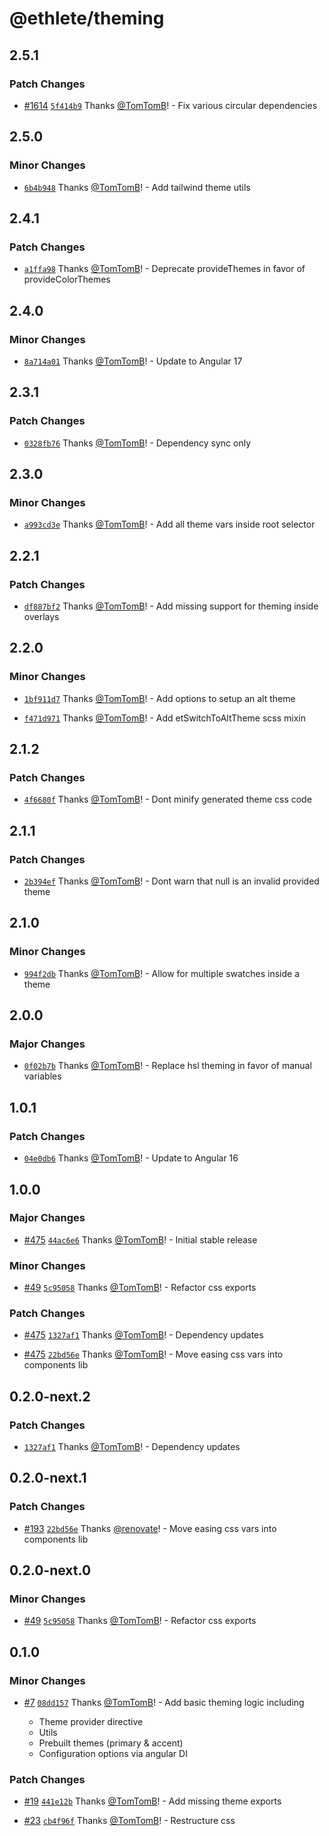 # @ethlete/theming

## 2.5.1

### Patch Changes

- [#1614](https://github.com/ethlete-io/ethdk/pull/1614) [`5f414b9`](https://github.com/ethlete-io/ethdk/commit/5f414b96362366f650945835b87d3cf8ce292bc1) Thanks [@TomTomB](https://github.com/TomTomB)! - Fix various circular dependencies

## 2.5.0

### Minor Changes

- [`6b4b948`](https://github.com/ethlete-io/ethdk/commit/6b4b948bf9f511f949d00f6dce7c9744f4231287) Thanks [@TomTomB](https://github.com/TomTomB)! - Add tailwind theme utils

## 2.4.1

### Patch Changes

- [`a1ffa98`](https://github.com/ethlete-io/ethdk/commit/a1ffa98e76e167849b3a1fe8d8edaf3fef86b90f) Thanks [@TomTomB](https://github.com/TomTomB)! - Deprecate provideThemes in favor of provideColorThemes

## 2.4.0

### Minor Changes

- [`8a714a01`](https://github.com/ethlete-io/ethdk/commit/8a714a0147a58fa84c9258fd4b14ffdc835b3442) Thanks [@TomTomB](https://github.com/TomTomB)! - Update to Angular 17

## 2.3.1

### Patch Changes

- [`0328fb76`](https://github.com/ethlete-io/ethdk/commit/0328fb769ca53042835826c1967b8d2f25072d63) Thanks [@TomTomB](https://github.com/TomTomB)! - Dependency sync only

## 2.3.0

### Minor Changes

- [`a993cd3e`](https://github.com/ethlete-io/ethdk/commit/a993cd3ed004dca4f7401fd92c82aae011d5149d) Thanks [@TomTomB](https://github.com/TomTomB)! - Add all theme vars inside root selector

## 2.2.1

### Patch Changes

- [`df887bf2`](https://github.com/ethlete-io/ethdk/commit/df887bf295417edf634d0a2b7be3d94739548fa1) Thanks [@TomTomB](https://github.com/TomTomB)! - Add missing support for theming inside overlays

## 2.2.0

### Minor Changes

- [`1bf911d7`](https://github.com/ethlete-io/ethdk/commit/1bf911d7b961d7c4053a0b652fd033fa71f7ee46) Thanks [@TomTomB](https://github.com/TomTomB)! - Add options to setup an alt theme

- [`f471d971`](https://github.com/ethlete-io/ethdk/commit/f471d9710493797d0d166023e47564a79c46d11b) Thanks [@TomTomB](https://github.com/TomTomB)! - Add etSwitchToAltTheme scss mixin

## 2.1.2

### Patch Changes

- [`4f6680f`](https://github.com/ethlete-io/ethdk/commit/4f6680f573a5095214cd272735dd13411f1b0c9b) Thanks [@TomTomB](https://github.com/TomTomB)! - Dont minify generated theme css code

## 2.1.1

### Patch Changes

- [`2b394ef`](https://github.com/ethlete-io/ethdk/commit/2b394efe5fb9d3f83c3be9aea90b46a6e5f8e749) Thanks [@TomTomB](https://github.com/TomTomB)! - Dont warn that null is an invalid provided theme

## 2.1.0

### Minor Changes

- [`994f2db`](https://github.com/ethlete-io/ethdk/commit/994f2db9c834092cec7a00cfb5a641b09afcad1c) Thanks [@TomTomB](https://github.com/TomTomB)! - Allow for multiple swatches inside a theme

## 2.0.0

### Major Changes

- [`0f02b7b`](https://github.com/ethlete-io/ethdk/commit/0f02b7b16e404a5a23b47a0b6a7bfb4664f6c7e4) Thanks [@TomTomB](https://github.com/TomTomB)! - Replace hsl theming in favor of manual variables

## 1.0.1

### Patch Changes

- [`04e0db6`](https://github.com/ethlete-io/ethdk/commit/04e0db6c0007d58705f88605f3f8ed2d0ad05ce3) Thanks [@TomTomB](https://github.com/TomTomB)! - Update to Angular 16

## 1.0.0

### Major Changes

- [#475](https://github.com/ethlete-io/ethdk/pull/475) [`44ac6e6`](https://github.com/ethlete-io/ethdk/commit/44ac6e621c9b2c2e02b45f7abc2c1b3111604d56) Thanks [@TomTomB](https://github.com/TomTomB)! - Initial stable release

### Minor Changes

- [#49](https://github.com/ethlete-io/ethdk/pull/49) [`5c95058`](https://github.com/ethlete-io/ethdk/commit/5c9505837ee3e5f2457169591acd01c79eade565) Thanks [@TomTomB](https://github.com/TomTomB)! - Refactor css exports

### Patch Changes

- [#475](https://github.com/ethlete-io/ethdk/pull/475) [`1327af1`](https://github.com/ethlete-io/ethdk/commit/1327af13c721f8fe26d53bd12abd17e93d62bee5) Thanks [@TomTomB](https://github.com/TomTomB)! - Dependency updates

- [#475](https://github.com/ethlete-io/ethdk/pull/475) [`22bd56e`](https://github.com/ethlete-io/ethdk/commit/22bd56ef42d5ce6f03caaba0e8e570b4d8bcff9d) Thanks [@TomTomB](https://github.com/TomTomB)! - Move easing css vars into components lib

## 0.2.0-next.2

### Patch Changes

- [`1327af1`](https://github.com/ethlete-io/ethdk/commit/1327af13c721f8fe26d53bd12abd17e93d62bee5) Thanks [@TomTomB](https://github.com/TomTomB)! - Dependency updates

## 0.2.0-next.1

### Patch Changes

- [#193](https://github.com/ethlete-io/ethdk/pull/193) [`22bd56e`](https://github.com/ethlete-io/ethdk/commit/22bd56ef42d5ce6f03caaba0e8e570b4d8bcff9d) Thanks [@renovate](https://github.com/apps/renovate)! - Move easing css vars into components lib

## 0.2.0-next.0

### Minor Changes

- [#49](https://github.com/ethlete-io/ethdk/pull/49) [`5c95058`](https://github.com/ethlete-io/ethdk/commit/5c9505837ee3e5f2457169591acd01c79eade565) Thanks [@TomTomB](https://github.com/TomTomB)! - Refactor css exports

## 0.1.0

### Minor Changes

- [#7](https://github.com/ethlete-io/ethdk/pull/7) [`08dd157`](https://github.com/ethlete-io/ethdk/commit/08dd15797b1254496eed128d9a54e5676597889d) Thanks [@TomTomB](https://github.com/TomTomB)! - Add basic theming logic including

  - Theme provider directive
  - Utils
  - Prebuilt themes (primary & accent)
  - Configuration options via angular DI

### Patch Changes

- [#19](https://github.com/ethlete-io/ethdk/pull/19) [`441e12b`](https://github.com/ethlete-io/ethdk/commit/441e12bc02f8bc819f81cb0e150277843459f039) Thanks [@TomTomB](https://github.com/TomTomB)! - Add missing theme exports

- [#23](https://github.com/ethlete-io/ethdk/pull/23) [`cb4f96f`](https://github.com/ethlete-io/ethdk/commit/cb4f96f732c31ea6511ee5398d094474d8023244) Thanks [@TomTomB](https://github.com/TomTomB)! - Restructure css
